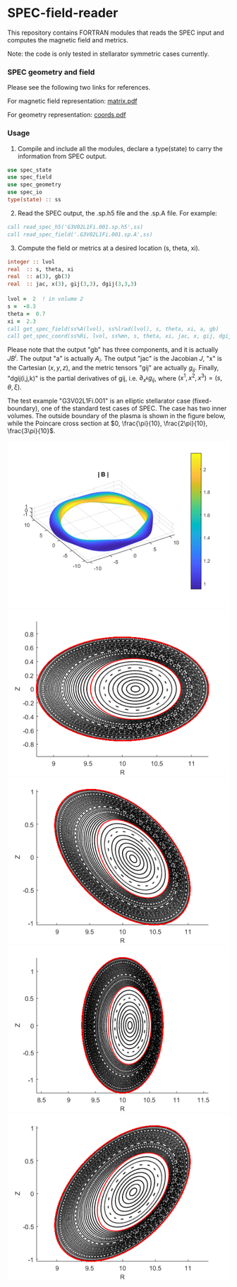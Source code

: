 # SPEC-field-reader
This repository contains FORTRAN modules that reads the SPEC input and computes the magnetic field and metrics.

Note: the code is only tested in stellarator symmetric cases currently.

### SPEC geometry and field
Please see the following two links for references.

For magnetic field representation: [matrix.pdf](https://w3.pppl.gov/~shudson/Spec/matrix.pdf)

For geometry representation: [coords.pdf](https://w3.pppl.gov/~shudson/Spec/coords.pdf)

### Usage
1. Compile and include all the modules, declare a type(state) to carry the information from SPEC output.
```fortran
use spec_state
use spec_field
use spec_geometry
use spec_io
type(state) :: ss
```

2. Read the SPEC output, the .sp.h5 file and the .sp.A file. For example:
```fortran
call read_spec_h5('G3V02L1Fi.001.sp.h5',ss)
call read_spec_field('.G3V02L1Fi.001.sp.A',ss)
```

3. Compute the field or metrics at a desired location (s, theta, xi).
```fortran
integer :: lvol
real  :: s, theta, xi
real  :: a(3), gb(3)
real  :: jac, x(3), gij(3,3), dgij(3,3,3)

lvol =  2  ! in volume 2
s =  -0.3
theta =  0.7
xi =  2.3
call get_spec_field(ss%A(lvol), ss%lrad(lvol), s, theta, xi, a, gb)
call get_spec_coord(ss%Ri, lvol, ss%mn, s, theta, xi, jac, x, gij, dgij)
```
Please note that the output "gb" has three components, and it is actually $J B^i$. The output "a" is actually $A_i$. The output "jac" is the Jacobian $J$, "x" is the Cartesian $(x,y,z)$, and the metric tensors "gij" are actually $g_{ij}$. Finally, "dgij(i,j,k)" is the partial derivatives of gij, i.e. $\partial_{x^k} g_{ij}$, where $(x^1, x^2, x^3) = (s, \theta, \xi)$.

The test example "G3V02L1Fi.001" is an elliptic stellarator case (fixed-boundary), one of the standard test cases of SPEC. The case has two inner volumes. The outside boundary of the plasma is shown in the figure below, while the Poincare cross section at $0, \frac{\pi}{10}, \frac{2\pi}{10}, \frac{3\pi}{10}$. 

![boundary](/images/example_boundary.png) 
![poincare0](/images/example_poincare0.png)
![poincare1](/images/example_poincare1.png)
![poincare2](/images/example_poincare2.png)
![poincare3](/images/example_poincare3.png)
